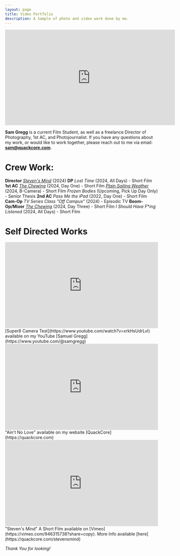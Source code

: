 ```yaml
---
layout: page
title: Video Portfolio
description: A Sample of photo and video work done by me.
---
```


<iframe width="560" height="315" src="https://www.youtube.com/embed/sjfrFf8CXCE?si=ELtnZLj92jwZGObN" title="YouTube video player" frameborder="0" allow="accelerometer; autoplay; clipboard-write; encrypted-media; gyroscope; picture-in-picture; web-share" allowfullscreen></iframe>

**Sam Gregg** is a current Film Student, as well as a freelance Director of Photography, 1st AC, and Photojournalist. If you have any questions about my work, or would like to work together, please reach out to me via email: **sam@quackcore.com**.

# Crew Work:

**Director**
*[Steven's Mind](https://vimeo.com/946315738?share=copy)* (2024)
**DP**
*Lost Time* (2024, All Days) - Short Film
**1st AC**
*[The Chewing](https://www.youtube.com/watch?v=y0CZ4Dg4rKU&t=426s)* (2024, Day One) - Short Film
*[Plain Sailing Weather](https://www.youtube.com/watch?v=MauyWK1eim0)* (2024, B-Camera) - Short Film
*Frozen Bodies* (Upcoming, Pick Up Day Only) - Senior Thesis
**2nd AC**
*Pass Me the iPad* (2022, Day One) - Short Film
**Cam-Op**
*TV Series Class "Off Campus"* (2024) - Episodic TV
**Boom-Op/Mixer**
*[The Chewing](https://www.youtube.com/watch?v=y0CZ4Dg4rKU&t=426s)* (2024, Day Three) - Short Film
*I Should Have F***ing Listened* (2024, All Days) - Short Film

# Self Directed Works
<div style="padding:56.25% 0 0 0;position:relative;"><iframe src="https://player.vimeo.com/video/880624289?badge=0&amp;autopause=0&amp;quality_selector=1&amp;player_id=0&amp;app_id=58479" frameborder="0" allow="autoplay; fullscreen; picture-in-picture" style="position:absolute;top:0;left:0;width:100%;height:100%;" title="Super8 Minolta XL400 Test Reel"></iframe></div><script src="https://player.vimeo.com/api/player.js"></script>
[Super8 Camera Test](https://www.youtube.com/watch?v=xrkHsUdrLvI) available on my YouTube [Samuel Gregg](https://www.youtube.com/@samgregg)

<div style="padding:56.25% 0 0 0;position:relative;"><iframe src="https://player.vimeo.com/video/880626168?badge=0&amp;autopause=0&amp;quality_selector=1&amp;player_id=0&amp;app_id=58479" frameborder="0" allow="autoplay; fullscreen; picture-in-picture" style="position:absolute;top:0;left:0;width:100%;height:100%;" title="Ain't No Love"></iframe></div><script src="https://player.vimeo.com/api/player.js"></script>
"Ain't No Love" available on my website [QuackCore](https://quackcore.com)

<div style="padding:56.25% 0 0 0;position:relative;"><iframe src="https://player.vimeo.com/video/946315738?badge=0&amp;autopause=0&amp;player_id=0&amp;app_id=58479" frameborder="0" allow="autoplay; fullscreen; picture-in-picture; clipboard-write" style="position:absolute;top:0;left:0;width:100%;height:100%;" title="Steven's Mind"></iframe></div><script src="https://player.vimeo.com/api/player.js"></script>
"Steven's Mind" A Short Film available on [Vimeo](https://vimeo.com/946315738?share=copy). More Info available [here](https://quackcore.com/stevensmind)

*Thank You for looking!*
